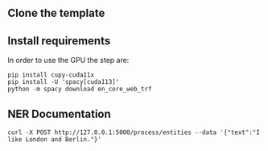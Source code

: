 ## Clone the template

## Install requirements
In order to use the GPU the step are:
```
pip install cupy-cuda11x
pip install -U 'spacy[cuda113]'
python -m spacy download en_core_web_trf
```

## NER Documentation
```
curl -X POST http://127.0.0.1:5000/process/entities --data '{"text":"I like London and Berlin."}'
```